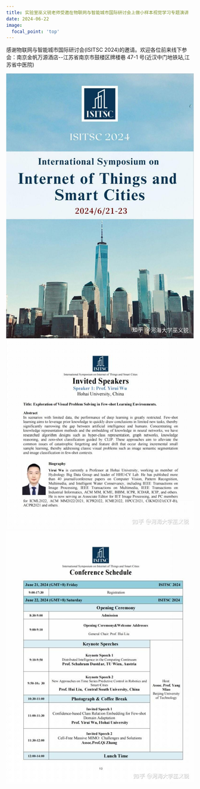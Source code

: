 ```yaml
---
title: 实验室巫义锐老师受邀在物联网与智能城市国际研讨会上做小样本视觉学习专题演讲
date: 2024-06-22
image:
  focal_point: 'top'
---
```


感谢物联网与智能城市国际研讨会(ISITSC 2024)的邀请。欢迎各位前来线下参会：南京金帆万源酒店--江苏省南京市鼓楼区牌楼巷 47-1 号(近汉中门地铁站,江苏省中医院)
<!--more-->

![ISITSC](6-22-isitsc-1.jpg)
![ISITSC](6-22-isitsc-2.jpg)
![ISITSC](6-22-isitsc-3.jpg)



